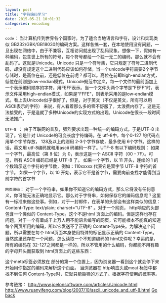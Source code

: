 ```yaml
---
layout: post
title: "字符编码学习"
date: 2015-05-21 10:01:32
categories: encoding
---
```



`code`：
    当计算机传到世界各个国家时，为了适合当地语言和字符，设计和实现类似 GB232/GBK/GB18030的编码方案。这样各搞一套，在本地使用没有问题，一旦出现在网络中，由于不兼容，互相访问就出现了乱码现象。想像一下，假如有一种编码，包含世上所有的符号，每个符号都给一个独一无二的编码，那么就不会有乱码了。这就是Unicode。Unicode
只是一个符号集，它只规定了符号二进制代码，却没有规定这个二进制代码应该如何存储。当一个unicode字符需要2个字节存储时，是高位在前，还是低位在前呢？都可以。高位在前即high-endian方式，低位在前则是low-endian模式。Unicode规范中定义，每一个文件的最前面加上一个表示编码顺序的字符，用FEFF表示。当一个文件头两个字节是“FEFF”时，表示文件采用high-endian模式，如果是“FFFE"，则表示采用的是low-endian模式。看上去Unicode似乎很好了，但是，对于英文（不仅是英文，所有可以用
ASCII表示的字符） 来说，有人看着那么多的零不舒服了，太浪费内存了。这是无法接受的，于是造就了多种Unicode的实现方式的出现，Unicode在很长一段时间无法推广。

`UTF-8 `：
    由于互联网的普及，强烈要求出现一种统一的编码方式，于是UTF-8 出现了。它是针对 Unicode的可变长度字符编码。在 utf-8中，每个0-127 的代码点用单个字节存放， 128及以上的则用 2-3个字节存放，最多使用 6个字节。这样的话，英文用 utf-8编码就和用ascii 码编码一样了。UTF-8 有以下编码规则：
如果一个字节，最高位（第 8 位）为 0，表示这是一个 ASCII 字符（00 - 7F）。可见，所有 ASCII 编码已经是 UTF-8 了。
如果一个字节，以 11 开头，连续的 1 的个数暗示这个字符的字节数，例如：110xxxxx 代表它是双字节 UTF-8 字符的首字节。
如果一个字节，以 10 开始，表示它不是首字节，需要向前查找才能得到当前字符的首字节


`网页编码`： 对于一个字符串，如果你不知道它的编码方式，那么它将没有任何意义，你可能无法正确地显示它。那么对于字符串，如何保存它的编码信息呢？这里有一标准来做这些事。例如，对于一封邮件，在表单的头部会有这样类似的信息： Content-Type: text/plain; charset="UTF-8" 。对于一个网页， http响应的头部包含一个类似的 Content-Type。这个不是html
页面上的编码。但是这样也存在问题，对于一个有着成千上万人用不能语言编写的网页，它可能根本不能真的知道每个网页所用的编码，所以它发送不了正确的 Content-Type头。为解决这个问题，所以需要在每个 html页面本身使用特殊的标记显示正确的 Content-Type。当然这里还存在一个问题，怎么读取一个不知道编码的
html文件呢？幸运的是，所有的编码在 32-127之间都是一样的，所以不管用的什么编码，你都能不用有趣的字母开头而获取到 html页面上的这些东西：
<html>
<head>
<meta http-equiv="Content-Type" content="text/html; charset=utf-8">
这个meta标签必须放在 <head>部分的第一个位置上，因为浏览器一看到这个就会停下来开始用你指定的编码来解析这个页面。
当浏览器在 http响应头或meat 标签中都找不到任何 Content-Type时，它就只能靠猜的方式了。根据字符使用的概率等。

参考链接：
<a href='http://www.joelonsoftware.com/articles/Unicode.html'>http://www.joelonsoftware.com/articles/Unicode.html</a>
<a href='http://www.ruanyifeng.com/blog/2007/10/ascii_unicode_and_utf-8.html'>http://www.ruanyifeng.com/blog/2007/10/ascii_unicode_and_utf-8.html</a>
<a href="{{site.baseurl}}/index.html">Go back</a>